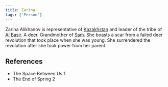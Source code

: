 ```yaml
---
title: Zarina
tags: ['Person']
---
```

Zarina Alikhanov is representative of [Kazakhstan](wiki/Kazakhstan.md) and leader of the tribe of [Al Basir](wiki/Al%20Basir.md). A deer. Grandmother of [Sam](wiki/Sam.md). She boasts a scar from a failed deer revolution that took place when she was young. She surrendered the revolution after she took power from her parent.

## References
- The Space Between Us 1
- The End of Spring 2
